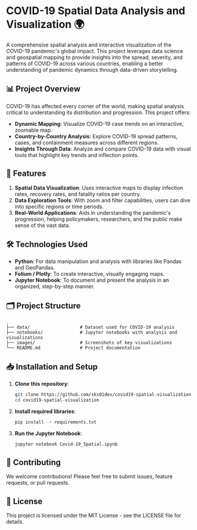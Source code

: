 
# COVID-19 Spatial Data Analysis and Visualization 🌍

A comprehensive spatial analysis and interactive visualization of the COVID-19 pandemic's global impact. This project leverages data science and geospatial mapping to provide insights into the spread, severity, and patterns of COVID-19 across various countries, enabling a better understanding of pandemic dynamics through data-driven storytelling.

## 📊 Project Overview

COVID-19 has affected every corner of the world, making spatial analysis critical to understanding its distribution and progression. This project offers:
- **Dynamic Mapping**: Visualize COVID-19 case trends on an interactive, zoomable map.
- **Country-by-Country Analysis**: Explore COVID-19 spread patterns, cases, and containment measures across different regions.
- **Insights Through Data**: Analyze and compare COVID-19 data with visual tools that highlight key trends and inflection points.

## 🚀 Features

1. **Spatial Data Visualization**: Uses interactive maps to display infection rates, recovery rates, and fatality ratios per country.
2. **Data Exploration Tools**: With zoom and filter capabilities, users can dive into specific regions or time periods.
3. **Real-World Applications**: Aids in understanding the pandemic's progression, helping policymakers, researchers, and the public make sense of the vast data.

## 🛠️ Technologies Used

- **Python**: For data manipulation and analysis with libraries like Pandas and GeoPandas.
- **Folium / Plotly**: To create interactive, visually engaging maps.
- **Jupyter Notebook**: To document and present the analysis in an organized, step-by-step manner.

## 🗂️ Project Structure

```plaintext
.
├── data/                   # Dataset used for COVID-19 analysis
├── notebooks/              # Jupyter notebooks with analysis and visualizations
├── images/                 # Screenshots of key visualizations
└── README.md               # Project documentation
```

## 📥 Installation and Setup

1. **Clone this repository**:
    ```bash
    git clone https://github.com/sks01dev/covid19-spatial-visualization.git
    cd covid19-spatial-visualization
    ```
2. **Install required libraries**:
    ```bash
    pip install -r requirements.txt
    ```
3. **Run the Jupyter Notebook**:
    ```bash
    jupyter notebook Covid-19_Spatial.ipynb
    ```


## 🤝 Contributing

We welcome contributions! Please feel free to submit issues, feature requests, or pull requests.

## 📜 License

This project is licensed under the MIT License - see the LICENSE file for details.

